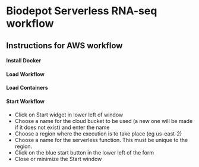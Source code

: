 # Biodepot Serverless RNA-seq workflow

## Instructions for AWS workflow
#### Install Docker
#### Load Workflow
#### Load Containers 
#### Start Workflow
- Click on Start widget in lower left of window
- Choose a name for the cloud bucket to be used (a new one will be made if it does not exist) and enter the name
- Choose a region where the execution is to take place (eg us-east-2)
- Choose a name for the serverless function. This must be unique to the region.
- Click on the blue start button in the lower left of the form
- Close or minimize the Start window
